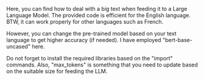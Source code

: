 Here, you can find how to deal with a big text when feeding it to a Large Language Model. The provided code is efficient for the English language. BTW, it can work properly for other languages such as French. 

However, you can change the pre-trained model based on your text language to get higher accuracy (if needed).
I have employed "bert-base-uncased" here. 

Do not forget to install the required libraries based on the "import" commands. 
Also, "max_tokens" is something that you need to update based on the suitable size for feeding the LLM.
